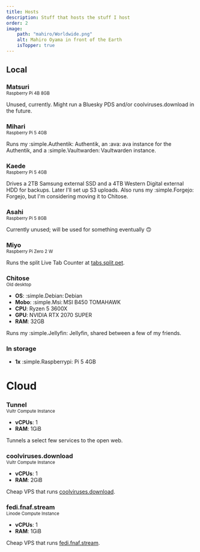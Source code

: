 ```yaml
---
title: Hosts
description: Stuff that hosts the stuff I host
order: 2
image:
    path: "mahiro/Worldwide.png"
    alt: Mahiro Oyama in front of the Earth
    isTopper: true
---
```


## Local

<h3 style="margin-bottom: 0;">Matsuri</h3>
<p style="margin-top: 0;"><small>Raspberry Pi 4B 8GB</small></p>

Unused, currently. Might run a Bluesky PDS and/or coolviruses.download in the future.

<h3 style="margin-bottom: 0;">Mihari</h3>
<p style="margin-top: 0;"><small>Raspberry Pi 5 4GB</small></p>

Runs my :simple.Authentik: Authentik, an :ava: ava instance for the Authentik, and a :simple.Vaultwarden:&thinsp;Vaultwarden instance.

<h3 style="margin-bottom: 0;">Kaede</h3>
<p style="margin-top: 0;"><small>Raspberry Pi 5 4GB</small></p>

Drives a 2TB Samsung external SSD and a 4TB Western Digital external HDD for backups. Later I'll set up S3 uploads. Also runs my :simple.Forgejo: Forgejo, but I'm considering moving it to Chitose.

<h3 style="margin-bottom: 0;">Asahi</h3>
<p style="margin-top: 0;"><small>Raspberry Pi 5 8GB</small></p>

Currently unused; will be used for something eventually 🙃

<h3 style="margin-bottom: 0;">Miyo</h3>
<p style="margin-top: 0;"><small>Raspberry Pi Zero 2 W</small></p>

Runs the split Live Tab Counter at [tabs.split.pet](https://tabs.split.pet).

<h3 style="margin-bottom: 0;">Chitose</h3>
<p style="margin-top: 0;"><small>Old desktop</small></p>

-   **OS**: :simple.Debian:&thinsp;Debian
-   **Mobo**: :simple.Msi:&thinsp;MSI B450 TOMAHAWK
-   **CPU**: Ryzen 5 3600X
-   **GPU**: NVIDIA RTX 2070 SUPER
-   **RAM**: 32GB

Runs my :simple.Jellyfin:&nbsp;Jellyfin, shared between a few of my friends.

### In storage

-   **1x** :simple.Raspberrypi: Pi 5 4GB

# Cloud

<h3 style="margin-bottom: 0;">Tunnel</h3>
<p style="margin-top: 0;"><small>Vultr Compute Instance</small></p>

-   **vCPUs**: 1
-   **RAM**: 1GiB

Tunnels a select few services to the open web.

<h3 style="margin-bottom: 0;">coolviruses.download</h3>
<p style="margin-top: 0;"><small>Vultr Compute Instance</small></p>

-   **vCPUs**: 1
-   **RAM**: 2GiB

Cheap VPS that runs [coolviruses.download](https://coolviruses.download).

<h3 style="margin-bottom: 0;">fedi.fnaf.stream</h3>
<p style="margin-top: 0;"><small>Linode Compute Instance</small></p>

-   **vCPUs**: 1
-   **RAM**: 1GiB

Cheap VPS that runs [fedi.fnaf.stream](https://fedi.fnaf.stream/).
